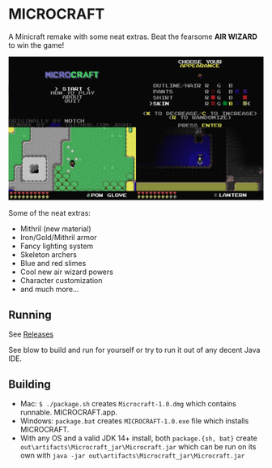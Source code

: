 # MICROCRAFT
A Minicraft remake with some neat extras. Beat the fearsome **AIR WIZARD** to win the game!

![screenshot](screen.png)

Some of the neat extras:
- Mithril (new material)
- Iron/Gold/Mithril armor
- Fancy lighting system
- Skeleton archers
- Blue and red slimes
- Cool new air wizard powers
- Character customization
- and much more...

## Running
See [Releases](https://github.com/jdah/microcraft/releases)

See blow to build and run for yourself or try to run it out of any decent Java IDE.

## Building
- Mac: `$ ./package.sh` creates `Microcraft-1.0.dmg` which contains runnable. MICROCRAFT.app.
- Windows: `package.bat` creates `MICROCRAFT-1.0.exe` file which installs MICROCRAFT.
- With any OS and a valid JDK 14+ install, both `package.{sh, bat}` create `out\artifacts\Microcraft_jar\Microcraft.jar` which can be run on its own with `java -jar out\artifacts\Microcraft_jar\Microcraft.jar`
